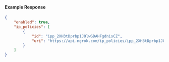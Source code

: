 <!-- Code generated for API Clients. DO NOT EDIT. -->

#### Example Response

```json
{
	"enabled": true,
	"ip_policies": [
		{
			"id": "ipp_2XH3tDprbp1JOlwGDAHFgdnisCZ",
			"uri": "https://api.ngrok.com/ip_policies/ipp_2XH3tDprbp1JOlwGDAHFgdnisCZ"
		}
	]
}
```
